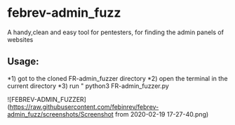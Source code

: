 # febrev-admin_fuzz
A handy,clean and easy tool for pentesters, for finding the admin panels of websites

## Usage:
 *1) got to the cloned FR-admin_fuzzer directory
 *2) open the terminal in the current directory
 *3) run " python3 FR-admin_fuzzer.py
 
 ![FEBREV-ADMIN_FUZZER](https://raw.githubusercontent.com/febinrev/febrev-admin_fuzz/screenshots/Screenshot from 2020-02-19 17-27-40.png)
